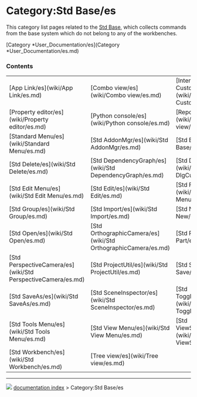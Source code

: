 # Category:Std Base/es
This category list pages related to the [Std Base](Std_Base/es.md), which collects commands from the base system which do not belong to any of the workbenches.

[Category   *User_Documentation/es](Category   *User_Documentation/es.md)

### Contents

|     |     |     |
| --- | --- | --- |
| [App Link/es](wiki/App Link/es.md) | [Combo view/es](wiki/Combo view/es.md) | [Interface Customization/es](wiki/Interface Customization/es.md) |
| [Property editor/es](wiki/Property editor/es.md) | [Python console/es](wiki/Python console/es.md) | [Report view/es](wiki/Report view/es.md) |
| [Standard Menu/es](wiki/Standard Menu/es.md) | [Std AddonMgr/es](wiki/Std AddonMgr/es.md) | [Std Base/es](wiki/Std Base/es.md) |
| [Std Delete/es](wiki/Std Delete/es.md) | [Std DependencyGraph/es](wiki/Std DependencyGraph/es.md) | [Std DlgCustomize/es](wiki/Std DlgCustomize/es.md) |
| [Std Edit Menu/es](wiki/Std Edit Menu/es.md) | [Std Edit/es](wiki/Std Edit/es.md) | [Std File Menu/es](wiki/Std File Menu/es.md) |
| [Std Group/es](wiki/Std Group/es.md) | [Std Import/es](wiki/Std Import/es.md) | [Std New/es](wiki/Std New/es.md) |
| [Std Open/es](wiki/Std Open/es.md) | [Std OrthographicCamera/es](wiki/Std OrthographicCamera/es.md) | [Std Part/es](wiki/Std Part/es.md) |
| [Std PerspectiveCamera/es](wiki/Std PerspectiveCamera/es.md) | [Std ProjectUtil/es](wiki/Std ProjectUtil/es.md) | [Std Save/es](wiki/Std Save/es.md) |
| [Std SaveAs/es](wiki/Std SaveAs/es.md) | [Std SceneInspector/es](wiki/Std SceneInspector/es.md) | [Std ToggleClipPlane/es](wiki/Std ToggleClipPlane/es.md) |
| [Std Tools Menu/es](wiki/Std Tools Menu/es.md) | [Std View Menu/es](wiki/Std View Menu/es.md) | [Std ViewScreenShot/es](wiki/Std ViewScreenShot/es.md) |
| [Std Workbench/es](wiki/Std Workbench/es.md) | [Tree view/es](wiki/Tree view/es.md) |



---
![](images/Right_arrow.png) [documentation index](../README.md) > Category:Std Base/es
